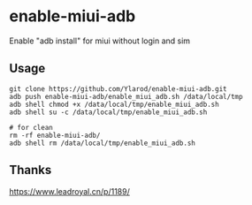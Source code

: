 # enable-miui-adb
Enable "adb install" for miui without login and sim

## Usage

```shell
git clone https://github.com/Ylarod/enable-miui-adb.git
adb push enable-miui-adb/enable_miui_adb.sh /data/local/tmp
adb shell chmod +x /data/local/tmp/enable_miui_adb.sh
adb shell su -c /data/local/tmp/enable_miui_adb.sh

# for clean
rm -rf enable-miui-adb/
adb shell rm /data/local/tmp/enable_miui_adb.sh
```

## Thanks

https://www.leadroyal.cn/p/1189/
